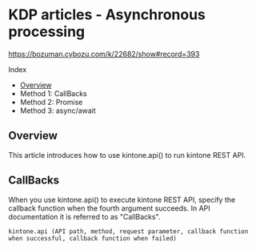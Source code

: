 # KDP articles - Asynchronous processing

https://bozuman.cybozu.com/k/22682/show#record=393

Index
- [Overview](##overview)
- Method 1: CallBacks
- Method 2: Promise
- Method 3: async/await

## Overview
This article introduces how to use kintone.api() to run kintone REST API.

## CallBacks
When you use kintone.api() to execute kintone REST API, specify the callback function when the fourth argument succeeds.
In API documentation it is referred to as "CallBacks".

```
kintone.api (API path, method, request parameter, callback function when successful, callback function when failed)
```
